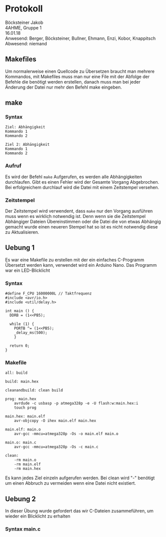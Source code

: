 # Protokoll
  Böcksteiner Jakob  
  4AHME, Gruppe 1  
  16.01.18  
  Anwesend: Berger, Böcksteiner, Bullner, Ehmann, Enzi, Kobor, Knappitsch  
  Abwesend: niemand  
  
  ## Makefiles
  Um normalerweise einen Quellcode zu Übersetzen braucht man mehrere Kommandos,
  mit Makefiles muss man nur eine File mit der Abfolge der Befehle die benötigt werden erstellen,
  danach muss man bei jeder Änderung der Datei nur mehr den Befehl make eingeben.
  
  ## make 
  ### Syntax
  ```
  Ziel: Abhängigkeit
  Kommando 1
  Kommando 2
  
  Ziel 2: Abhängigkeit 
  Kommando 1
  Kommando 2
  ```
  
  ### Aufruf
  Es wird der Befehl `make` Aufgerufen, es werden alle Abhängigkeiten durchlaufen. Gibt es einen Fehler wird der Gesamte Vorgang Abgebrochen. Bei erfolgreichem durchlauf wird die Datei mit einem Zeitstempel versehen.
  
### Zeitstempel
Der Zeitstempel wird verwendent, dass `make` nur den Vorgang ausführen muss wenn es wirklich notwendig ist. Denn wenn sie die Zeitstempel Abhängiger Dateien Übereinstimmen oder die Datei die von etwas Abhängig gemacht wurde einen neueren Stempel hat so ist es nicht notwendig diese zu Aktualisieren.

## Uebung 1
Es war eine Makefile zu erstellen mit der ein einfaches C-Programm Übersetzt werden kann, verwendet wird ein Arduino Nano. Das Programm war ein LED-Blicklicht
### Syntax
```
#define F_CPU 16000000L // Taktfrequenz
#include <avr/io.h>
#include <util/delay.h>

int main () {
  DDRB = (1<<PB5);

  while (1) {
    PORTB ^= (1<<PB5);
    _delay_ms(500);
    }

  return 0;
}
```

### Makefile
```
all: build

build: main.hex

cleanandbuild: clean build

prog: main.hex
	avrdude -c usbasp -p atmega328p -e -U flash:w:main.hex:i
	touch prog

main.hex: main.elf
	avr-objcopy -O ihex main.elf main.hex

main.elf: main.o
	avr-gcc -mmcu=atmega328p -Os -o main.elf main.o

main.o: main.c
	avr-gcc -mmcu=atmega328p -Os -c main.c

clean:
	-rm main.o
	-rm main.elf
	-rm main.hex
  ```
  Es kann jedes Ziel einzeln aufgerufen werden.
  Bei clean wird "-" benötigt um einen Abbruch zu vermeiden wenn eine Datei nicht existiert.
  
  ## Uebung 2
  In dieser Übung wurde gefordert das wir C-Dateien zusammeführen, um wieder ein Blicklicht zu erhalten
  ### Syntax main.c
  ```
